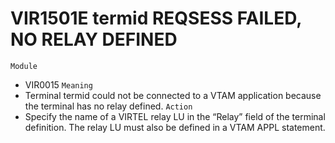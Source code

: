 # VIR1501E termid REQSESS FAILED, NO RELAY DEFINED
`Module`
- VIR0015
`Meaning`
- Terminal termid could not be connected to a VTAM application because the terminal has no relay defined.
`Action`
- Specify the name of a VIRTEL relay LU in the “Relay” field of the terminal definition. The relay LU must also be defined in a VTAM APPL statement.
